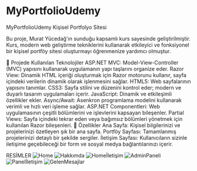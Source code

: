 # MyPortfolioUdemy




MyPortfolioUdemy
Kişisel Portfolyo Sitesi

Bu proje, Murat Yücedağ'ın sunduğu kapsamlı kurs sayesinde geliştirilmiştir. Kurs, modern web geliştirme tekniklerini kullanarak etkileyici ve fonksiyonel bir kişisel portföy sitesi oluşturmayı öğrenmenize yardımcı olmuştur.

📌 Projede Kullanılan Teknolojiler
ASP.NET MVC: Model-View-Controller (MVC) yapısını kullanarak uygulamanın yapı taşlarını organize eder.
Razor View: Dinamik HTML içeriği oluşturmak için Razor motorunu kullanır, sayfa içindeki verilerin dinamik olarak işlenmesini sağlar.
HTML5: Web sayfalarının yapısını tanımlar.
CSS3: Sayfa stilini ve düzenini kontrol eder; modern ve duyarlı tasarım uygulamaları içerir.
JavaScript: Dinamik ve etkileşimli özellikler ekler.
Async/Await: Asenkron programlama modelini kullanarak verimli ve hızlı veri işleme sağlar.
ASP.NET Componentleri: Web uygulamasının çeşitli bölümlerini ve işlevlerini kapsayan bileşenler.
Partial Views: Sayfa içindeki tekrar eden veya bağımsız bölümleri yönetmek için kullanılan Razor bileşenleri.
📂 Özellikler
Ana Sayfa: Kişisel bilgilerinizi ve projelerinizi özetleyen şık bir ana sayfa.
Portföy Sayfası: Tamamlanmış projelerinizi detaylı bir şekilde sergiler.
İletişim Sayfası: Kullanıcıların sizinle iletişime geçebileceği bir form ve sosyal medya bağlantılarınızı içerir.

RESİMLER
![Home](https://github.com/user-attachments/assets/aae86ad8-c7fb-436a-b680-77e408022c11)
![Hakkımda](https://github.com/user-attachments/assets/97ee9868-5715-4b97-9b20-bdd9325654f8)
![Homeİletişim](https://github.com/user-attachments/assets/1aff22f5-9e24-4cc0-84ee-96c2befe0ff5)
![AdminPaneli](https://github.com/user-attachments/assets/4283ff27-9197-43ac-ada9-b79ef3bec42f)
![Panelİletişim](https://github.com/user-attachments/assets/4752a053-5259-4ae3-96e5-bcc53579f9fc)
![GelenMesajlar](https://github.com/user-attachments/assets/4c8a2688-5f7b-4b53-a483-38070dc11e60)

